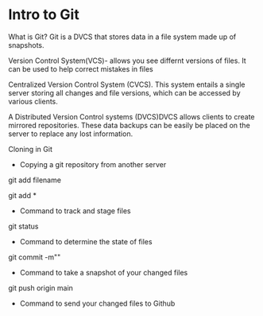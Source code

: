 # Intro to Git

What is Git? Git is a DVCS that stores data in a file system made up of snapshots.

Version Control System(VCS)- allows you see differnt versions of files. It can be used to help correct mistakes in files

Centralized Version Control System (CVCS). This system entails a single server storing all changes and file versions, which can be accessed by various clients.

A Distributed Version Control systems (DVCS)DVCS allows clients to create mirrored repositories. These data backups can be easily be placed on the server to replace any lost information.

Cloning in Git

- Copying a git repository from another server

git add filename

git add *

- Command to track and stage files

git status

- Command to determine the state of files

git commit -m""

- Command to take a snapshot of your changed files

git push origin main

- Command to send your changed files to Github
